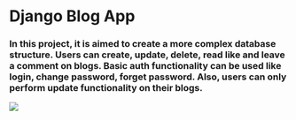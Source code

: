 # Django Blog App
### In this project, it is aimed to create a more complex database structure. Users can create, update, delete, read like and leave a comment on blogs. Basic auth functionality can be used like login, change password, forget password. Also, users can only perform update functionality on their blogs.
![](django-blog-app2.gif)
